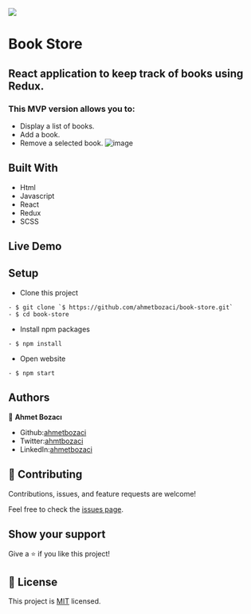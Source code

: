 ![](https://img.shields.io/badge/Microverse-blueviolet)

# Book Store
## React application to keep track of books using Redux.
### This MVP version allows you to:
- Display a list of books.
- Add a book.
- Remove a selected book.
![image](download.png)
## Built With

- Html
- Javascript
- React
- Redux
- SCSS

## Live Demo

<!-- - [Math Magicians-Netlify](https://math-magicians-react.netlify.app/)
- [Math Magicians-Heroku](https://mathmagician-react-app.herokuapp.com/) -->

## Setup
- Clone this project
```
- $ git clone `$ https://github.com/ahmetbozaci/book-store.git`
- $ cd book-store
```
- Install npm packages
```
- $ npm install
```
- Open website
```
- $ npm start
```
## Authors

👤 **Ahmet Bozacı**
- Github:[ahmetbozaci](https://github.com/ahmetbozaci)
- Twitter:[ahmtbozaci](https://twitter.com/ahmtbozaci)
- LinkedIn:[ahmetbozaci](https://www.linkedin.com/in/ahmetbozaci/)
## 🤝 Contributing

Contributions, issues, and feature requests are welcome!

Feel free to check the [issues page](../../issues/).

## Show your support

Give a ⭐️ if you like this project!

## 📝 License

This project is [MIT](./LICENSE) licensed.